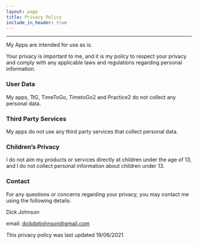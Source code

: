 ```yaml
---
layout: page
title: Privacy Policy
include_in_header: true
---
```


---
My Apps are intended for use as is.

Your privacy is important to me, and it is my policy to respect your privacy and comply with any applicable laws and regulations regarding personal information. 
### User Data
My apps, TtG, TimeToGo, TimetoGo2 and Practice2 do not collect any personal data. 
### Third Party Services 
My apps do not use any third party services that collect personal data. 
### Children’s Privacy
I do not aim my products or services directly at children under the age of 13, and I do not collect personal information about children under 13.
### Contact
For any questions or concerns regarding your privacy, you may contact me using the following details:

Dick Johnson

email: dickdotjohnson@gmail.com

This privacy policy was last updated 19/06/2021